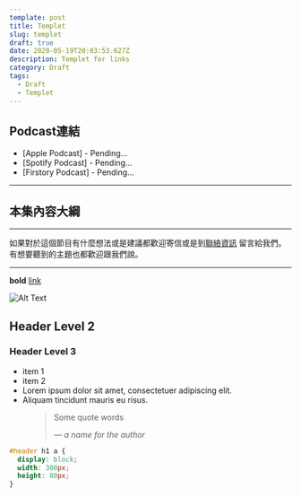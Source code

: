 ```yaml
---
template: post
title: Templet
slug: templet
draft: true
date: 2020-05-19T20:03:53.627Z
description: Templet for links
category: Draft
tags:
  - Draft
  - Templet
---
```

## Podcast連結

* \[Apple Podcast] - Pending...
* \[Spotify Podcast] - Pending...
* \[Firstory Podcast] - Pending...

- - -

## 本集內容大綱

- - -

如果對於這個節目有什麼想法或是建議都歡迎寄信或是到[聯絡資訊](/pages/contacts) 留言給我們。 有想要聽到的主題也都歡迎跟我們說。

- - -

**bold**  [link](#url)

![Alt Text]()

## Header Level 2

### Header Level 3

* item 1
* item 2
* Lorem ipsum dolor sit amet, consectetuer adipiscing elit.
* Aliquam tincidunt mauris eu risus.

<figure>
	<blockquote>
		<p>Some quote words</p>
		<footer>
			<cite>— a name for the author</cite>
		</footer>
	</blockquote>
</figure>

```css
#header h1 a {
  display: block;
  width: 300px;
  height: 80px;
}
```